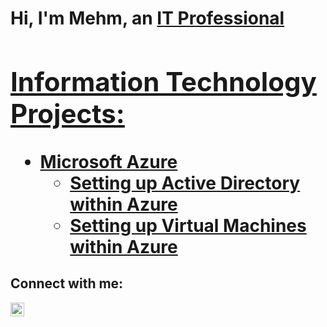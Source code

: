 <h1>Hi, I'm Mehm, an <a href="https://linkedin.com/in/mehmedalija-hacimic">IT Professional

<h2> Information Technology Projects:</h2>


- <b>Microsoft Azure</b>
  - [Setting up Active Directory within Azure](https://github.com/mehmhacimic/Active-Directory-Setup)
  - [Setting up Virtual Machines within Azure](https://github.com/mehmhacimic/VirtualMachineSetup)


<h2>Connect with me:</h2>

[<img align="left" alt="Josh | LinkedIn" width="22px" src="https://cdn.jsdelivr.net/npm/simple-icons@v3/icons/linkedin.svg" />][linkedin]



[linkedin]: https://linkedin.com/in/mehmedalija-hacimic
